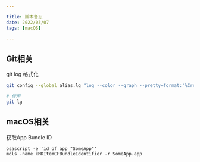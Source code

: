 ```yaml
---

title: 脚本备忘
date: 2022/03/07
tags: [macOS]

---
```


## Git相关

git log 格式化

```bash
git config --global alias.lg "log --color --graph --pretty=format:'%Cred%h%Creset -%C(yellow)%d%Creset %s %Cgreen(%cr) %C(bold blue)<%an>%Creset' --abbrev-commit --"

# 使用 
git lg
```


## macOS相关

获取App Bundle ID

```shell
osascript -e 'id of app "SomeApp"'
mdls -name kMDItemCFBundleIdentifier -r SomeApp.app
```